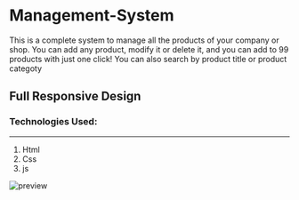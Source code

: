 # Management-System

This is a complete system to manage all the products of your company or shop. You can add any product, modify it or delete it, and you can add to 99 products with just one click! You can also search by product title or product categoty

## Full Responsive Design

### Technologies Used:

---

1. Html
2. Css
3. js
 

![preview](https://www10.0zz0.com/2022/09/20/13/671769506.png)
